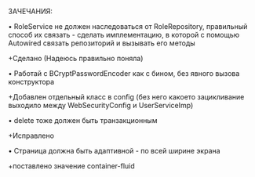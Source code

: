 ЗАЧЕЧАНИЯ:

• RoleService не должен наследоваться от RoleRepository, правильный способ их связать - сделать имплементацию, в которой с помощью Autowired связать репозиторий и вызывать его методы

+Сделано (Надеюсь правильно поняла)

• Работай с BCryptPasswordEncoder как с бином, без явного вызова конструктора

+Добавлен отдельный класс в config (без него какоето зацикливание выходило между WebSecurityConfig и UserServiceImp)

• delete тоже должен быть транзакционным

+Исправлено

• Страница должна быть адаптивной - по всей ширине экрана

+поставлено значение container-fluid
